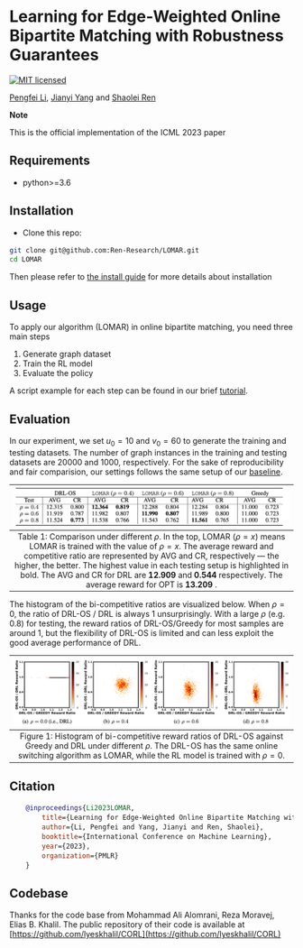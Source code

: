# Learning for Edge-Weighted Online Bipartite Matching with Robustness Guarantees

[![MIT licensed](https://img.shields.io/badge/license-MIT-brightgreen.svg)](LICENSE.md)

[Pengfei Li](https://www.cs.ucr.edu/~pli081/), [Jianyi Yang](https://jyang-ai.github.io/) and [Shaolei Ren](https://intra.ece.ucr.edu/~sren/)

**Note**

This is the official implementation of the ICML 2023 paper 

## Requirements

* python>=3.6

## Installation
* Clone this repo:
```bash
git clone git@github.com:Ren-Research/LOMAR.git
cd LOMAR
```
Then please refer to [the install guide](INSTALL.md) for more details about installation

## Usage 
To apply our algorithm (LOMAR) in online bipartite matching, you need three main steps

1. Generate graph dataset
2. Train the RL model
3. Evaluate the policy

A script example for each step can be found in our brief [tutorial](TUTORIAL.md).

## Evaluation

In our experiment, we set $u_0 = 10$ and $v_0 = 60$ to generate the training and testing datasets. The number of graph instances in the training and testing datasets are 20000 and 1000, respectively. For the sake of reproducibility and fair comparision, our settings follows the same setup of our [baseline](https://github.com/lyeskhalil/CORL). 

| ![space-1.jpg](figures/table1.png) |
|:--:|
| Table 1: Comparison under different $\rho$. In the top, LOMAR ($\rho = x$) means LOMAR is trained with the value of $\rho = x$. The average reward and competitive ratio are represented by AVG and CR, respectively — the higher, the better. The highest value in each testing setup is highlighted in bold. The AVG and CR for DRL are <b> 12.909 </b> and <b>0.544 </b> respectively. The average reward for OPT is <b> 13.209 </b> .|

The histogram of the bi-competitive ratios are visualized below. When $\rho = 0$, the ratio of DRL-OS / DRL is always 1 unsurprisingly. With a large $\rho$ (e.g. 0.8) for testing, the reward ratios of DRL-OS/Greedy for most samples are around 1, but the flexibility of DRL-OS is limited and can less exploit the good average performance of DRL. 

| ![space-1.jpg](figures/histogram.png) |
|:--:|
| Figure 1: Histogram of bi-competitive reward ratios of DRL-OS against Greedy and DRL under different $\rho$. The DRL-OS has the same online switching algorithm as LOMAR, while the RL model is trained with $\rho=0$. |

## Citation
```BibTex
    @inproceedings{Li2023LOMAR,
        title={Learning for Edge-Weighted Online Bipartite Matching with Robustness Guarantees},
        author={Li, Pengfei and Yang, Jianyi and Ren, Shaolei},
        booktitle={International Conference on Machine Learning},
        year={2023},
        organization={PMLR}
    }
```


## Codebase
Thanks for the code base from Mohammad Ali Alomrani, Reza Moravej, Elias B. Khalil. The public repository of their code is available at [https://github.com/lyeskhalil/CORL](https://github.com/lyeskhalil/CORL)








